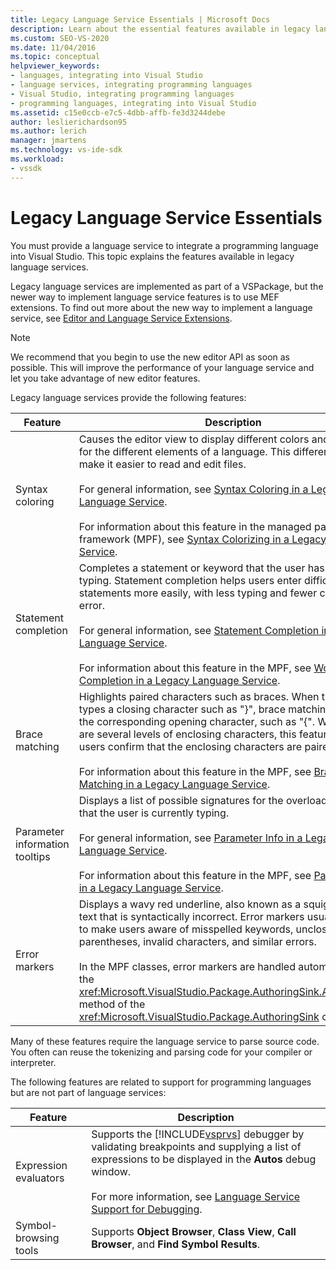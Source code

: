 ```yaml
---
title: Legacy Language Service Essentials | Microsoft Docs
description: Learn about the essential features available in legacy language services that allow you to integrate a programming language into Visual Studio.
ms.custom: SEO-VS-2020 
ms.date: 11/04/2016
ms.topic: conceptual
helpviewer_keywords:
- languages, integrating into Visual Studio
- language services, integrating programming languages
- Visual Studio, integrating programming languages
- programming languages, integrating into Visual Studio
ms.assetid: c15e0ccb-e7c5-4dbb-affb-fe3d3244debe
author: leslierichardson95
ms.author: lerich
manager: jmartens
ms.technology: vs-ide-sdk
ms.workload:
- vssdk
---
```

# Legacy Language Service Essentials
You must provide a language service to integrate a programming language into Visual Studio. This topic explains the features available in legacy language services.

 Legacy language services are implemented as part of a VSPackage, but the newer way to implement language service features is to use MEF extensions. To find out more about the new way to implement a language service, see [Editor and Language Service Extensions](../../extensibility/editor-and-language-service-extensions.md).

> [!NOTE]
> We recommend that you begin to use the new editor API as soon as possible. This will improve the performance of your language service and let you take advantage of new editor features.

 Legacy language services  provide the following features:

|Feature|Description|
|-------------|-----------------|
|Syntax coloring|Causes the editor view to display different colors and font styles for the different elements of a language. This differentiation can make it easier to read and edit files.<br /><br /> For general information, see [Syntax Coloring in a Legacy Language Service](../../extensibility/internals/syntax-coloring-in-a-legacy-language-service.md).<br /><br /> For information about this feature in the managed package framework (MPF), see [Syntax Colorizing in a Legacy Language Service](../../extensibility/internals/syntax-colorizing-in-a-legacy-language-service.md).|
|Statement completion|Completes a statement or keyword that the user has started typing. Statement completion helps users enter difficult statements more easily, with less typing and fewer chances for error.<br /><br /> For general information, see [Statement Completion in a Legacy Language Service](../../extensibility/internals/statement-completion-in-a-legacy-language-service.md).<br /><br /> For information about this feature in the MPF, see [Word Completion in a Legacy Language Service](../../extensibility/internals/word-completion-in-a-legacy-language-service.md).|
|Brace matching|Highlights paired characters such as braces. When the user types a closing character such as "}", brace matching highlights the corresponding opening character, such as "{". When there are several levels of enclosing characters, this feature helps users confirm that the enclosing characters are paired correctly.<br /><br /> For information about this feature in the MPF, see [Brace Matching in a Legacy Language Service](../../extensibility/internals/brace-matching-in-a-legacy-language-service.md).|
|Parameter information tooltips|Displays a list of possible signatures for the overloaded method that the user is currently typing.<br /><br /> For general information, see [Parameter Info in a Legacy Language Service](../../extensibility/internals/parameter-info-in-a-legacy-language-service1.md).<br /><br /> For information about this feature in the MPF, see [Parameter Info in a Legacy Language Service](../../extensibility/internals/parameter-info-in-a-legacy-language-service2.md).|
|Error markers|Displays a wavy red underline, also known as a squiggly, under text that is syntactically incorrect. Error markers usually are used to make users aware of misspelled keywords, unclosed parentheses, invalid characters, and similar errors.<br /><br /> In the MPF classes, error markers are handled automatically in the <xref:Microsoft.VisualStudio.Package.AuthoringSink.AddError%2A> method of the <xref:Microsoft.VisualStudio.Package.AuthoringSink> class.|

 Many of these features require the language service to parse source code. You often can reuse the tokenizing and parsing code for your compiler or interpreter.

 The following features are related to support for programming languages but are not part of language services:

| Feature | Description |
|-----------------------| - |
| Expression evaluators | Supports the [!INCLUDE[vsprvs](../../code-quality/includes/vsprvs_md.md)] debugger by validating breakpoints and supplying a list of expressions to be displayed in the **Autos** debug window.<br /><br /> For more information, see [Language Service Support for Debugging](../../extensibility/internals/language-service-support-for-debugging.md). |
| Symbol-browsing tools | Supports **Object Browser**, **Class View**, **Call Browser**, and **Find Symbol Results**. |
